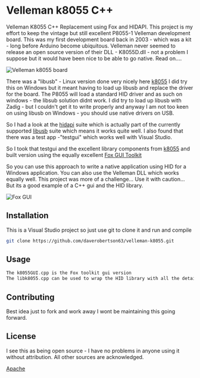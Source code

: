 # Velleman k8055 C++
 Velleman K8055 C++ Replacement using Fox and HIDAPI.  This project is my effort to keep the vintage but still excellent P8055-1 Velleman development board.  This was my first development board back in 2003 - which was a kit - long before Arduino become ubiquitous.  Velleman never seemed to release an open source version of their DLL - K8055D.dll - not a problem I suppose but it would have been nice to be able to go native.  Read on....

![Velleman k8055 board](https://raw.github.com/rm-hull/k8055/master/k8055.jpg)

There was a "libusb" - Linux version done very nicely here [k8055](https://github.com/rm-hull/k8055) I did try this on Windows but it meant having to load up libusb and replace the driver for the board.  The P8055 will load a standard HID driver and as such on windows - the libsub solution didnt work. I did try to load up libusb with Zadig - but I couldn't get it to write  properly and anyway I am not too keen on using libusb on Windows - you should use native drivers on USB. 

So I had a look at the [hidapi](https://github.com/libusb/hidapi) suite which is actually part of the currently supported [libusb](https://github.com/libusb) suite which means it works quite well.  I also found that there was a test app -"testgui" which works well with Visual Studio. 

So I took that testgui and the excellent library components from [k8055](https://github.com/rm-hull/k8055) and built version using the equally excellent [Fox GUI Toolkit](https://www.fox-toolkit.org/) 

So you can use this approach to write a native application using HID for a Windows application. You can also use the Velleman DLL which works equally well.  This project was more of a challenge… Use it with caution... But its a good example of a C++ gui and the HID library.

![Fox GUI](https://raw.github.com/daverobertson63/velleman-k8055/master/gui.png)


## Installation

This is a Visual Studio project so just use git to clone it and run and compile

```bash
git clone https://github.com/daverobertson63/velleman-k8055.git
```

## Usage

```c++
The k8055GUI.cpp is the Fox toolkit gui version
The libk8055.cpp can be used to wrap the HID library with all the details
```

## Contributing

Best idea just to fork and work away I wont be maintaining this going forward.  

## License

I see this as being open source - I have no problems in anyone using it without attribution. All other sources are acknowledged. 

[Apache](http://opensource.org/licenses/)
